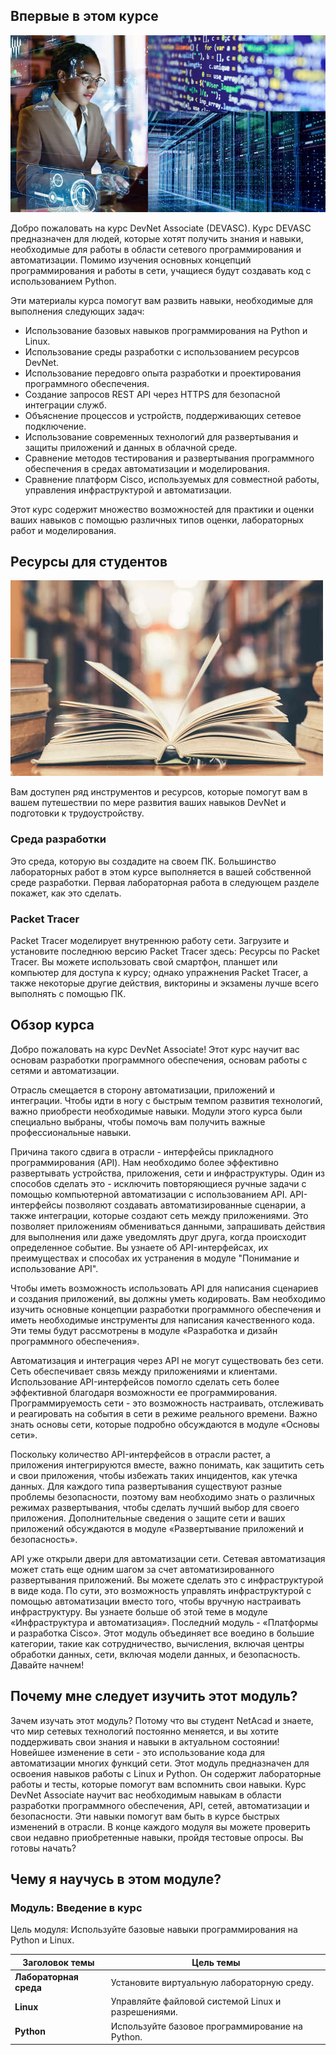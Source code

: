 <!-- 1.0.1 -->
## Впервые в этом курсе

![](./assets/1.0.1.jpg)
<!-- https://contenthub.netacad.com/courses/devnet/755c2640-a77f-11ea-870f-efaeeeb60fab/755c4d50-a77f-11ea-870f-efaeeeb60fab/assets/f8e2a760-c141-11ea-b88e-67204df7fac1.jpg -->

Добро пожаловать на курс DevNet Associate (DEVASC). Курс DEVASC предназначен для людей, которые хотят получить знания и навыки, необходимые для работы в области сетевого программирования и автоматизации. Помимо изучения основных концепций программирования и работы в сети, учащиеся будут создавать код с использованием Python.

Эти материалы курса помогут вам развить навыки, необходимые для выполнения следующих задач:

* Использование базовых навыков программирования на Python и Linux.
* Использование среды разработки с использованием ресурсов DevNet.
* Использование передовго опыта разработки и проектирования программного обеспечения.
* Создание запросов REST API через HTTPS для безопасной интеграции служб.
* Объяснение процессов и устройств, поддерживающих сетевое подключение.
* Использование современных технологий для развертывания и защиты приложений и данных в облачной среде.
* Сравнение методов тестирования и развертывания программного обеспечения в средах автоматизации и моделирования.
* Сравнение платформ Cisco, используемых для совместной работы, управления инфраструктурой и автоматизации.

Этот курс содержит множество возможностей для практики и оценки ваших навыков с помощью различных типов оценки, лабораторных работ и моделирования.

<!-- 1.0.2 -->
## Ресурсы для студентов

![](./assets/1.0.2.jpg)
<!-- https://contenthub.netacad.com/courses/devnet/755c2640-a77f-11ea-870f-efaeeeb60fab/755c4d50-a77f-11ea-870f-efaeeeb60fab/assets/0388e190-bbd2-11ea-ad83-037352f9187a_md.jpg -->

Вам доступен ряд инструментов и ресурсов, которые помогут вам в вашем путешествии по мере развития ваших навыков DevNet и подготовки к трудоустройству.

### Среда разработки

Это среда, которую вы создадите на своем ПК. Большинство лабораторных работ в этом курсе выполняется в вашей собственной среде разработки. Первая лабораторная работа в следующем разделе покажет, как это сделать.

### Packet Tracer

Packet Tracer моделирует внутреннюю работу сети. Загрузите и установите последнюю версию Packet Tracer здесь: Ресурсы по Packet Tracer.
Вы можете использовать свой смартфон, планшет или компьютер для доступа к курсу; однако упражнения Packet Tracer, а также некоторые другие действия, викторины и экзамены лучше всего выполнять с помощью ПК.

<!-- 1.0.3 -->
## Обзор курса

Добро пожаловать на курс DevNet Associate! Этот курс научит вас основам разработки программного обеспечения, основам работы с сетями и автоматизации.

Отрасль смещается в сторону автоматизации, приложений и интеграции. Чтобы идти в ногу с быстрым темпом развития технологий, важно приобрести необходимые навыки. Модули этого курса были специально выбраны, чтобы помочь вам получить важные профессиональные навыки.

Причина такого сдвига в отрасли - интерфейсы прикладного программирования (API). Нам необходимо более эффективно развертывать устройства, приложения, сети и инфраструктуры. Один из способов сделать это - исключить повторяющиеся ручные задачи с помощью компьютерной автоматизации с использованием API. API-интерфейсы позволяют создавать автоматизированные сценарии, а также интеграции, которые создают сеть между приложениями. Это позволяет приложениям обмениваться данными, запрашивать действия для выполнения или даже уведомлять друг друга, когда происходит определенное событие. Вы узнаете об API-интерфейсах, их преимуществах и способах их устранения в модуле "Понимание и использование API".

Чтобы иметь возможность использовать API для написания сценариев и создания приложений, вы должны уметь кодировать. Вам необходимо изучить основные концепции разработки программного обеспечения и иметь необходимые инструменты для написания качественного кода. Эти темы будут рассмотрены в модуле «Разработка и дизайн программного обеспечения».

Автоматизация и интеграция через API не могут существовать без сети. Сеть обеспечивает связь между приложениями и клиентами. Использование API-интерфейсов помогло сделать сеть более эффективной благодаря возможности ее программирования. Программируемость сети - это возможность настраивать, отслеживать и реагировать на события в сети в режиме реального времени. Важно знать основы сети, которые подробно обсуждаются в модуле «Основы сети».

Поскольку количество API-интерфейсов в отрасли растет, а приложения интегрируются вместе, важно понимать, как защитить сеть и свои приложения, чтобы избежать таких инцидентов, как утечка данных. Для каждого типа развертывания существуют разные проблемы безопасности, поэтому вам необходимо знать о различных режимах развертывания, чтобы сделать лучший выбор для своего приложения. Дополнительные сведения о защите сети и ваших приложений обсуждаются в модуле «Развертывание приложений и безопасность».

API уже открыли двери для автоматизации сети. Сетевая автоматизация может стать еще одним шагом за счет автоматизированного развертывания приложений. Вы можете сделать это с инфраструктурой в виде кода. По сути, это возможность управлять инфраструктурой с помощью автоматизации вместо того, чтобы вручную настраивать инфраструктуру. Вы узнаете больше об этой теме в модуле «Инфраструктура и автоматизация».
Последний модуль - «Платформы и разработка Cisco». Этот модуль объединяет все воедино в большие категории, такие как сотрудничество, вычисления, включая центры обработки данных, сети, включая модели данных, и безопасность. Давайте начнем!

<!-- 1.0.4 -->
## Почему мне следует изучить этот модуль?

Зачем изучать этот модуль? Потому что вы студент NetAcad и знаете, что мир сетевых технологий постоянно меняется, и вы хотите поддерживать свои знания и навыки в актуальном состоянии! Новейшее изменение в сети - это использование кода для автоматизации многих функций сети. Этот модуль предназначен для освоения навыков работы с Linux и Python. Он содержит лабораторные работы и тесты, которые помогут вам вспомнить свои навыки.
Курс DevNet Associate научит вас необходимым навыкам в области разработки программного обеспечения, API, сетей, автоматизации и безопасности. Эти навыки помогут вам быть в курсе быстрых изменений в отрасли. В конце каждого модуля вы можете проверить свои недавно приобретенные навыки, пройдя тестовые опросы. Вы готовы начать?

<!-- 1.0.5 -->
## Чему я научусь в этом модуле?

### Модуль: Введение в курс

Цель модуля: Используйте базовые навыки программирования на Python и Linux.

| **Заголовок темы**     | **Цель темы**                                       |
|------------------------|-----------------------------------------------------|
| **Лабораторная среда** | Установите виртуальную лабораторную среду.          |
| **Linux**              | Управляйте файловой системой Linux и разрешениями.  |
| **Python**             | Используйте базовое программирование на Python.     |
